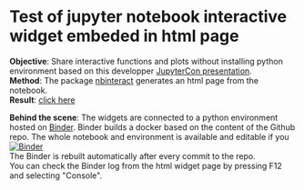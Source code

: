 # Test of jupyter notebook interactive widget embeded in html page



__Objective__: Share interactive functions and plots without installing python environment based on this developper [JupyterCon presentation](https://www.youtube.com/watch?v=jln6h-dE2-0).  
__Method__: The package [nbinteract](https://www.nbinteract.com/) generates an html page from the notebook.  
__Result__: [click here](https://alienor134.github.io/html_widgets/plot_spectra.html)  




__Behind the scene__: The widgets are connected to a python environment hosted on [Binder](https://mybinder.org/).
Binder builds a docker based on the content of the Github repo. The whole notebook and environment is available and editable if you [![Binder](https://mybinder.org/badge_logo.svg)](https://mybinder.org/v2/gh/Alienor134/html_widgets/master)  
The Binder is rebuilt automatically after every commit to the repo.  
You can check the Binder log from the html widget page by pressing F12 and selecting "Console".